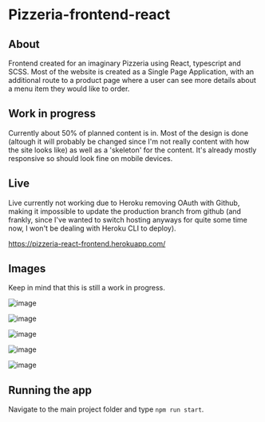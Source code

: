 # Pizzeria-frontend-react

## About
Frontend created for an imaginary Pizzeria using React, typescript and SCSS. Most of the website is created as a Single Page Application, with an additional route
to a product page where a user can see more details about a menu item they would like to order.

## Work in progress
Currently about 50% of planned content is in. Most of the design is done (altough it will probably be changed since I'm not really content with how the site 
looks like) as well as a 'skeleton' for the content. It's already mostly responsive so should look fine on mobile devices.

## Live

Live currently not working due to Heroku removing OAuth with Github, making it impossible to update the production branch from github (and frankly, since I've wanted to switch hosting anyways for quite some time now, I won't be dealing with Heroku CLI to deploy).

https://pizzeria-react-frontend.herokuapp.com/

## Images

Keep in mind that this is still a work in progress.

![image](https://user-images.githubusercontent.com/29757616/163853629-efd5264d-7bd3-46ab-8ef2-9a8c752def93.png)

![image](https://user-images.githubusercontent.com/29757616/163853704-4167aa09-ac0b-4f8d-af61-e69fa9448fcc.png)

![image](https://user-images.githubusercontent.com/29757616/163853734-e79872c6-bc13-45ae-bc36-ac8b8cabfa79.png)

![image](https://user-images.githubusercontent.com/29757616/163853553-a6e9f5b3-8df8-4683-937d-23da0de44720.png)

![image](https://user-images.githubusercontent.com/29757616/163269477-5d2489a5-41b0-4615-9e75-74e941204d6e.png)

## Running the app
Navigate to the main project folder and type `npm run start`.
